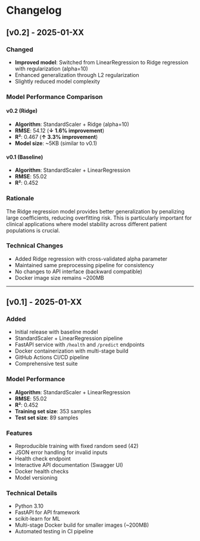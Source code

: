 # Changelog

## [v0.2] - 2025-01-XX

### Changed
- **Improved model**: Switched from LinearRegression to Ridge regression with regularization (alpha=10)
- Enhanced generalization through L2 regularization
- Slightly reduced model complexity

### Model Performance Comparison

#### v0.2 (Ridge)
- **Algorithm**: StandardScaler + Ridge (alpha=10)
- **RMSE**: 54.12 (**↓ 1.6% improvement**)
- **R²**: 0.467 (**↑ 3.3% improvement**)
- **Model size**: ~5KB (similar to v0.1)

#### v0.1 (Baseline)
- **Algorithm**: StandardScaler + LinearRegression
- **RMSE**: 55.02
- **R²**: 0.452

### Rationale
The Ridge regression model provides better generalization by penalizing large coefficients, reducing overfitting risk. This is particularly important for clinical applications where model stability across different patient populations is crucial.

### Technical Changes
- Added Ridge regression with cross-validated alpha parameter
- Maintained same preprocessing pipeline for consistency
- No changes to API interface (backward compatible)
- Docker image size remains ~200MB

---

## [v0.1] - 2025-01-XX

### Added
- Initial release with baseline model
- StandardScaler + LinearRegression pipeline
- FastAPI service with `/health` and `/predict` endpoints
- Docker containerization with multi-stage build
- GitHub Actions CI/CD pipeline
- Comprehensive test suite

### Model Performance
- **Algorithm**: StandardScaler + LinearRegression
- **RMSE**: 55.02
- **R²**: 0.452
- **Training set size**: 353 samples
- **Test set size**: 89 samples

### Features
- Reproducible training with fixed random seed (42)
- JSON error handling for invalid inputs
- Health check endpoint
- Interactive API documentation (Swagger UI)
- Docker health checks
- Model versioning

### Technical Details
- Python 3.10
- FastAPI for API framework
- scikit-learn for ML
- Multi-stage Docker build for smaller images (~200MB)
- Automated testing in CI pipeline
